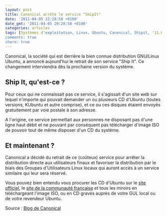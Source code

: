 ```yaml
---
layout: post
title: Canonical arrête le service "ShipIt"
date: '2011-04-05 22:28:58 +0100'
date_gmt: '2011-04-05 20:28:58 +0100'
categories: articles
tags: [Systèmes d'exploitation, Linux, Ubuntu, Canonical, Shipit, '11.04']
comments: true
share: true
---
```

Canonical, la société qui est derrière la bien connue distribution GNU/Linux Ubuntu, a annoncé aujourd'hui le retrait de son service "Ship It". Ce changement interviendra dès la prochaine version du système.

## Ship It, qu'est-ce ? ##

Pour ceux qui ne connaissait pas ce service, il s'agissait d'un site web sur lequel n'importe qui pouvait demander un ou plusieurs CD d'Ubuntu (toutes versions, KUbuntu et autre comprise), et ce ou ces disques étaient envoyés gratuitement par voie postale à son adresse.

A l'origine, ce service permettait aux personnes ne disposant pas d'une ligne haut débit et ne pouvant par conséquent pas télécharger d'image ISO de pouvoir tout de même disposer d'un CD du système.

## Et maintenant ? ##
Canonical a décidé du retrait de ce (coûteux) service pour arrêter la distribution directe aux utilisateurs finaux et favoriser la distribution par le biais des Groupes d'Utilisateurs Linux locaux qui auront accès à un service similaire qui leur sera réservé.

Vous pouvez bien entendu vous procurer les CD d'Ubuntu sur le <a href="http://www.ubuntu.com/">site officiel</a>, le [site de la communauté française](http://ubuntu-fr.org) et tous les miroirs en téléchargeant l'image ISO, ou en CD gravés auprès de votre GUL local ou de votre revendeur Ubuntu.

Source : [Blog de Canonical](http://blog.canonical.com/?p=551)